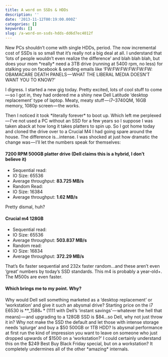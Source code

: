```yaml
---
title: A word on SSDs & HDDs
description: ''
date: '2013-11-12T00:19:00.000Z'
categories: []
keywords: []
slug: /a-word-on-ssds-hdds-dd6d7ec4012f
---
```


New PCs shouldn’t come with single HDDs, period. The now incremental cost of SSDs is so small that it’s really not a big deal at all. I understand that ‘lots of people wouldn’t even realize the difference’ and blah blah blah, but does your mom \*really\* need a 3TB drive (running at 5400 rpm, no less) for stalking you on facebook & sending emails like ‘FW:FW:FW:FW:FW:FW: OBAMACARE DEATH PANELS — WHAT THE LIBERAL MEDIA DOESN’T WANT YOU TO KNOW?’

I digress. I started a new gig today. Pretty excited, lots of cool stuff to come — so I got in, they had ordered me a shiny new Dell Latitude ‘desktop replacement’ type of laptop. Meaty, meaty stuff — i7–3740QM, 16GB memory, 1080p screen — the works.

Then I noticed it took \*literally forever\* to boot up. Which left me perplexed — I’ve not used a PC without an SSD for a few years so I suppose I was taken aback at how long it takes platters to spin up. So I got home today and cloned the drive over to a Crucial M4 I had going spare around the house. The difference is…intense. I was shocked at just how dramatic the change was — I’ll let the numbers speak for themselves:

#### 7200 RPM 500GB platter drive (Dell claims this is a hybrid, I don’t believe it)

*   Sequential read:
*   IO Size: 65536
*   Average throughput: **83.725 MB/s**
*   Random Read:
*   IO Size: 16384
*   Average throughput: **1.62 MB/s**

Pretty dismal, huh?

#### Crucial m4 128GB

*   Sequential read:
*   IO Size: 65536
*   Average throughput: **503.837 MB/s**
*   Random read:
*   IO Size: 16834
*   Average throughput: **372.29 MB/s**

That’s 6x faster sequential and 232x faster random…and these aren’t even ‘great’ numbers by today’s SSD standards. This m4 is probably a year-old+. The M500s are even faster.

#### Which brings me to my point. Why?

Why would Dell sell something marketed as a ‘desktop replacement’ or ‘workstation’ and give it such an abysmal drive? Starting price on the i7 E6530 is **_$1588_** ($1111 with Dell’s ‘instant savings’ — whatever the hell that means) — and upgrading to a 128GB SSD is $84…so Dell, why not just throw it in? Why not make the SSD the default and let those with intense storage needs ‘splurge’ and buy a $50 500GB or 1TB HDD? Is abysmal performance at first run the kind of impression you want to leave on someone who just dropped upwards of $1500 on a ‘workstation?’ I could certainly understand this on the $249 Best Buy Black Friday special, but on a workstation? It completely undermines all of the other \*amazing\* internals.